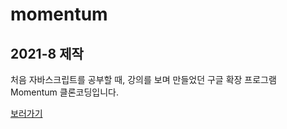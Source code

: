 # momentum

## 2021-8 제작



처음 자바스크립트를 공부할 때, 강의를 보며 만들었던 구글 확장 프로그램 Momentum 클론코딩입니다.



[보러가기](https://kimwonny8.github.io/Momentum_clone/NomadCoders/)

